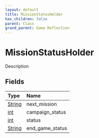 ```yaml
---
layout: default
title: MissionStatusHolder
has_children: false
parent: Class
grand_parent: Game Reflection
---
```

# MissionStatusHolder
Description 

## Fields
| Type | Name |
|:-------------|:--------------|
| [String](/game-reflection/components/string.md) | next_mission |
| [int](/game-reflection/enums/int.md) | campaign_status |
| [int](/game-reflection/enums/int.md) | status |
| [String](/game-reflection/components/string.md) | end_game_status |
